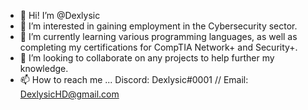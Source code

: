 - 👋 Hi! I’m @Dexlysic
- 👀 I’m interested in gaining employment in the Cybersecurity sector.
- 🌱 I’m currently learning various programming languages, as well as completing my certifications for CompTIA Network+ and Security+.
- 💞️ I’m looking to collaborate on any projects to help further my knowledge.
- 📫 How to reach me ... Discord: Dexlysic#0001 // Email: DexlysicHD@gmail.com

<!---
Dexlysic/Dexlysic is a ✨ special ✨ repository because its `README.md` (this file) appears on your GitHub profile.
You can click the Preview link to take a look at your changes.
--->

